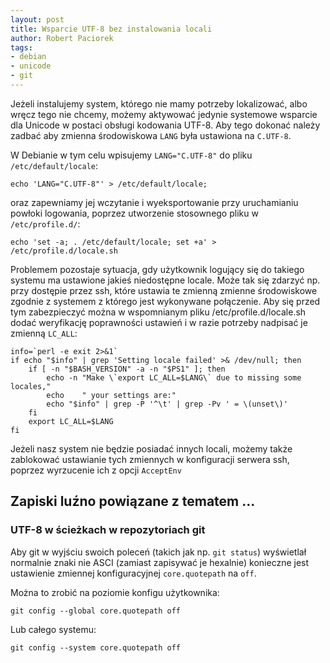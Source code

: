 ```yaml
---
layout: post
title: Wsparcie UTF-8 bez instalowania locali
author: Robert Paciorek
tags:
- debian
- unicode
- git
---
```


Jeżeli instalujemy system, którego nie mamy potrzeby lokalizować, albo wręcz tego nie chcemy,
możemy aktywować jedynie systemowe wsparcie dla Unicode w postaci obsługi kodowania UTF-8.
Aby tego dokonać należy zadbać aby zmienna środowiskowa `LANG` była ustawiona na `C.UTF-8`.

W Debianie w tym celu wpisujemy `LANG="C.UTF-8"` do pliku `/etc/default/locale`:

	echo 'LANG="C.UTF-8"' > /etc/default/locale;

oraz zapewniamy jej wczytanie i wyeksportowanie przy uruchamianiu powłoki logowania,
poprzez utworzenie stosownego pliku w `/etc/profile.d/`:

	echo 'set -a; . /etc/default/locale; set +a' > /etc/profile.d/locale.sh

Problemem pozostaje sytuacja, gdy użytkownik logujący się do takiego systemu ma ustawione jakieś niedostępne locale.
Może tak się zdarzyć np. przy dostępie przez ssh, które ustawia te zmienną zmienne środowiskowe zgodnie z systemem z którego jest wykonywane połączenie.
Aby się przed tym zabezpieczyć można w wspomnianym pliku /etc/profile.d/locale.sh dodać weryfikację poprawności ustawień i w razie potrzeby nadpisać je zmienną `LC_ALL`:

	info=`perl -e exit 2>&1`
	if echo "$info" | grep 'Setting locale failed' >& /dev/null; then
		if [ -n "$BASH_VERSION" -a -n "$PS1" ]; then
			echo -n "Make \`export LC_ALL=$LANG\` due to missing some locales,"
			echo    " your settings are:"
			echo "$info" | grep -P '^\t' | grep -Pv ' = \(unset\)'
		fi
		export LC_ALL=$LANG
	fi

Jeżeli nasz system nie będzie posiadać innych locali, możemy także zablokować ustawianie tych zmiennych w konfiguracji serwera ssh,
 poprzez wyrzucenie ich z opcji `AcceptEnv`


## Zapiski luźno powiązane z tematem ...

### UTF-8 w ścieżkach w repozytoriach git

Aby git w wyjściu swoich poleceń (takich jak np. `git status`) wyświetlał normalnie znaki nie ASCI (zamiast zapisywać je hexalnie) konieczne jest ustawienie zmiennej konfiguracyjnej `core.quotepath` na `off`.

Można to zrobić na poziomie konfigu użytkownika:

	git config --global core.quotepath off

Lub całego systemu:

	git config --system core.quotepath off
